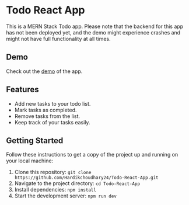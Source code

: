 # Todo React App

This is a MERN Stack Todo app. Please note that the backend for this app has not been deployed yet, and the demo might experience crashes and might not have full functionality at all times.


## Demo

Check out the [demo](https://hardikchoudhary24.github.io/Todo-React-App/) of the app.

## Features

- Add new tasks to your todo list.
- Mark tasks as completed.
- Remove tasks from the list.
- Keep track of your tasks easily.

## Getting Started

Follow these instructions to get a copy of the project up and running on your local machine:

1. Clone this repository: `git clone https://github.com/Hardikchoudhary24/Todo-React-App.git`
2. Navigate to the project directory: `cd Todo-React-App`
3. Install dependencies: `npm install`
4. Start the development server: `npm run dev`

